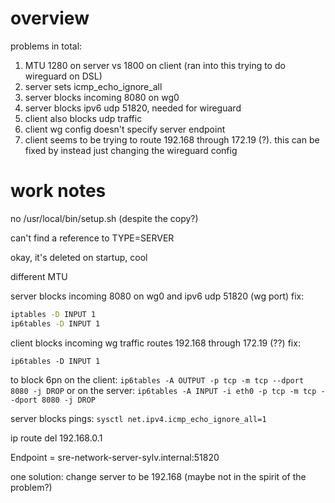 # overview

problems in total:

1. MTU 1280 on server vs 1800 on client (ran into this trying to do wireguard on DSL)
2. server sets icmp_echo_ignore_all 
3. server blocks incoming 8080 on wg0
4. server blocks ipv6 udp 51820, needed for wireguard 
5. client also blocks udp traffic
6. client wg config doesn't specify server endpoint
7. client seems to be trying to route 192.168 through 172.19 (?). this can be fixed by instead just changing the wireguard config

# work notes

no /usr/local/bin/setup.sh (despite the copy?)

can't find a reference to TYPE=SERVER

okay, it's deleted on startup, cool

different MTU

server blocks incoming 8080 on wg0
and ipv6 udp 51820 (wg port)
fix: 
```bash
iptables -D INPUT 1
ip6tables -D INPUT 1
```

client blocks incoming wg traffic 
routes 192.168 through 172.19 (??)
fix:
```
ip6tables -D INPUT 1
```

to block 6pn on the client:
`ip6tables -A OUTPUT -p tcp -m tcp --dport 8080 -j DROP`
or on the server:
`ip6tables -A INPUT -i eth0 -p tcp -m tcp --dport 8080 -j DROP`

server blocks pings: `sysctl net.ipv4.icmp_echo_ignore_all=1`

ip route del 192.168.0.1

Endpoint = sre-network-server-sylv.internal:51820

one solution: change server to be 192.168 (maybe not in the spirit of the problem?)
